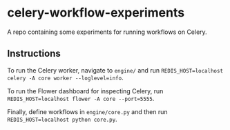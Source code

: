 # celery-workflow-experiments
A repo containing some experiments for running workflows on Celery.

## Instructions

To run the Celery worker, navigate to `engine/` and run `REDIS_HOST=localhost celery -A core worker --loglevel=info`. 

To run the Flower dashboard for inspecting Celery, run `REDIS_HOST=localhost flower -A core --port=5555`.

Finally, define workflows in `engine/core.py` and then run `REDIS_HOST=localhost python core.py`.

